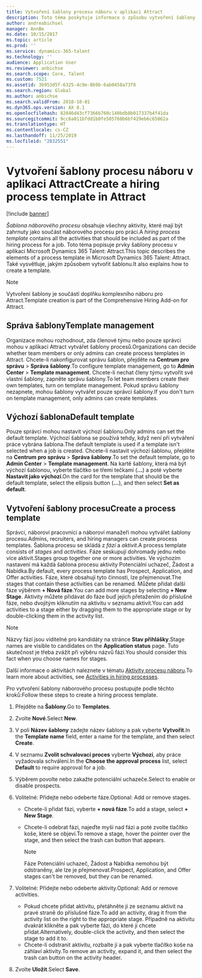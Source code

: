 ```yaml
---
title: Vytvoření šablony procesu náboru v aplikaci Attract
description: Toto téma poskytuje informace o způsobu vytvoření šablony procesu náboru v aplikaci Attract.
author: andreabichsel
manager: AnnBe
ms.date: 10/15/2017
ms.topic: article
ms.prod: ''
ms.service: dynamics-365-talent
ms.technology: ''
audience: Application User
ms.reviewer: anbichse
ms.search.scope: Core, Talent
ms.custom: 7521
ms.assetid: 3b953d5f-6325-4c9e-8b9b-6ab0458a73f8
ms.search.region: Global
ms.author: anbichse
ms.search.validFrom: 2018-10-01
ms.dyn365.ops.version: AX 8.1
ms.openlocfilehash: 82046d43cf7366b760c140bdb8b017337b4f41da
ms.sourcegitcommit: 9cc6a011bfdd1b0fe505760b6bf429eb6c65862a
ms.translationtype: HT
ms.contentlocale: cs-CZ
ms.lasthandoff: 11/25/2019
ms.locfileid: "2832551"
---
```

# <a name="create-a-hiring-process-template-in-attract"></a><span data-ttu-id="a9934-103">Vytvoření šablony procesu náboru v aplikaci Attract</span><span class="sxs-lookup"><span data-stu-id="a9934-103">Create a hiring process template in Attract</span></span>

[!include [banner](includes/banner.md)]

<span data-ttu-id="a9934-104">*Šablona náborového procesu* obsahuje všechny aktivity, které mají být zahrnuty jako součást náborového procesu pro práci.</span><span class="sxs-lookup"><span data-stu-id="a9934-104">A *hiring process template* contains all the activities that should be included as part of the hiring process for a job.</span></span> <span data-ttu-id="a9934-105">Toto téma popisuje prvky šablony procesu v aplikaci Microsoft Dynamics 365 Talent: Attract.</span><span class="sxs-lookup"><span data-stu-id="a9934-105">This topic describes the elements of a process template in Microsoft Dynamics 365 Talent: Attract.</span></span> <span data-ttu-id="a9934-106">Také vysvětluje, jakým způsobem vytvořit šablonu.</span><span class="sxs-lookup"><span data-stu-id="a9934-106">It also explains how to create a template.</span></span>

> [!NOTE]
> <span data-ttu-id="a9934-107">Vytvoření šablony je součástí doplňku komplexního náboru pro Attract.</span><span class="sxs-lookup"><span data-stu-id="a9934-107">Template creation is part of the Comprehensive Hiring Add-on for Attract.</span></span>

## <a name="template-management"></a><span data-ttu-id="a9934-108">Správa šablony</span><span class="sxs-lookup"><span data-stu-id="a9934-108">Template management</span></span>

<span data-ttu-id="a9934-109">Organizace mohou rozhodnout, zda členové týmu nebo pouze správci mohou v aplikaci Attract vytvářet šablony procesů.</span><span class="sxs-lookup"><span data-stu-id="a9934-109">Organizations can decide whether team members or only admins can create process templates in Attract.</span></span> <span data-ttu-id="a9934-110">Chcete-li nakonfigurovat správu šablon, přejděte na **Centrum pro správu** \> **Správa šablony**.</span><span class="sxs-lookup"><span data-stu-id="a9934-110">To configure template management, go to **Admin Center** \> **Template management**.</span></span> <span data-ttu-id="a9934-111">Chcete-li nechat členy týmu vytvořit své vlastní šablony, zapněte správu šablony.</span><span class="sxs-lookup"><span data-stu-id="a9934-111">To let team members create their own templates, turn on template management.</span></span> <span data-ttu-id="a9934-112">Pokud správu šablony nezapnete, mohou šablony vytvářet pouze správci šablony.</span><span class="sxs-lookup"><span data-stu-id="a9934-112">If you don't turn on template management, only admins can create templates.</span></span>

## <a name="default-template"></a><span data-ttu-id="a9934-113">Výchozí šablona</span><span class="sxs-lookup"><span data-stu-id="a9934-113">Default template</span></span>

<span data-ttu-id="a9934-114">Pouze správci mohou nastavit výchozí šablonu.</span><span class="sxs-lookup"><span data-stu-id="a9934-114">Only admins can set the default template.</span></span> <span data-ttu-id="a9934-115">Výchozí šablona se používá tehdy, když není při vytváření práce vybrána šablona.</span><span class="sxs-lookup"><span data-stu-id="a9934-115">The default template is used if a template isn't selected when a job is created.</span></span> <span data-ttu-id="a9934-116">Chcete-li nastavit výchozí šablonu, přejděte na **Centrum pro správu** \> **Správa šablony**.</span><span class="sxs-lookup"><span data-stu-id="a9934-116">To set the default template, go to **Admin Center** \> **Template management**.</span></span> <span data-ttu-id="a9934-117">Na kartě šablony, která má být výchozí šablonou, vyberte tlačítko se třemi tečkami (**...**) a poté vyberte **Nastavit jako výchozí**.</span><span class="sxs-lookup"><span data-stu-id="a9934-117">On the card for the template that should be the default template, select the ellipsis button (**...**), and then select **Set as default**.</span></span>

## <a name="create-a-process-template"></a><span data-ttu-id="a9934-118">Vytvoření šablony procesu</span><span class="sxs-lookup"><span data-stu-id="a9934-118">Create a process template</span></span>

<span data-ttu-id="a9934-119">Správci, náboroví pracovníci a náboroví manažeři mohou vytvářet šablony procesu.</span><span class="sxs-lookup"><span data-stu-id="a9934-119">Admins, recruiters, and hiring managers can create process templates.</span></span> <span data-ttu-id="a9934-120">Šablona procesu se skládá z *fází* a *aktivit*.</span><span class="sxs-lookup"><span data-stu-id="a9934-120">A process template consists of *stages* and *activities*.</span></span> <span data-ttu-id="a9934-121">Fáze seskupují dohromady jednu nebo více aktivit.</span><span class="sxs-lookup"><span data-stu-id="a9934-121">Stages group together one or more activities.</span></span> <span data-ttu-id="a9934-122">Ve výchozím nastavení má každá šablona procesu aktivity Potenciální uchazeč, Žádost a Nabídka.</span><span class="sxs-lookup"><span data-stu-id="a9934-122">By default, every process template has Prospect, Application, and Offer activities.</span></span> <span data-ttu-id="a9934-123">Fáze, které obsahují tyto činnosti, lze přejmenovat.</span><span class="sxs-lookup"><span data-stu-id="a9934-123">The stages that contain these activities can be renamed.</span></span> <span data-ttu-id="a9934-124">Můžete přidat další fáze výběrem **+ Nová fáze**.</span><span class="sxs-lookup"><span data-stu-id="a9934-124">You can add more stages by selecting **+ New Stage**.</span></span> <span data-ttu-id="a9934-125">Aktivity můžete přidávat do fáze buď jejich přetažením do příslušné fáze, nebo dvojitým kliknutím na aktivitu v seznamu aktivit.</span><span class="sxs-lookup"><span data-stu-id="a9934-125">You can add activities to a stage either by dragging them to the appropriate stage or by double-clicking them in the activity list.</span></span>

> [!NOTE]
> <span data-ttu-id="a9934-126">Názvy fází jsou viditelné pro kandidáty na stránce **Stav přihlášky**.</span><span class="sxs-lookup"><span data-stu-id="a9934-126">Stage names are visible to candidates on the **Application status** page.</span></span> <span data-ttu-id="a9934-127">Tuto skutečnost je třeba zvážit při výběru názvů fází.</span><span class="sxs-lookup"><span data-stu-id="a9934-127">You should consider this fact when you choose names for stages.</span></span>

<span data-ttu-id="a9934-128">Další informace o aktivitách naleznete v tématu [Aktivity procesu náboru](./activities-attract.md).</span><span class="sxs-lookup"><span data-stu-id="a9934-128">To learn more about activities, see [Activities in hiring processes](./activities-attract.md).</span></span>

<span data-ttu-id="a9934-129">Pro vytvoření šablony náborového procesu postupujte podle těchto kroků:</span><span class="sxs-lookup"><span data-stu-id="a9934-129">Follow these steps to create a hiring process template.</span></span>

1. <span data-ttu-id="a9934-130">Přejděte na **Šablony**.</span><span class="sxs-lookup"><span data-stu-id="a9934-130">Go to **Templates**.</span></span>
2. <span data-ttu-id="a9934-131">Zvolte **Nové**.</span><span class="sxs-lookup"><span data-stu-id="a9934-131">Select **New**.</span></span>
3. <span data-ttu-id="a9934-132">V poli **Název šablony** zadejte název šablony a pak vyberte **Vytvořit**.</span><span class="sxs-lookup"><span data-stu-id="a9934-132">In the **Template name** field, enter a name for the template, and then select **Create**.</span></span>
4. <span data-ttu-id="a9934-133">V seznamu **Zvolit schvalovací proces** vyberte **Výchozí**, aby práce vyžadovala schválení.</span><span class="sxs-lookup"><span data-stu-id="a9934-133">In the **Choose the approval process** list, select **Default** to require approval for a job.</span></span>
5. <span data-ttu-id="a9934-134">Výběrem povolte nebo zakažte potenciální uchazeče.</span><span class="sxs-lookup"><span data-stu-id="a9934-134">Select to enable or disable prospects.</span></span>
6. <span data-ttu-id="a9934-135">Volitelné: Přidejte nebo odeberte fáze.</span><span class="sxs-lookup"><span data-stu-id="a9934-135">Optional: Add or remove stages.</span></span>

    - <span data-ttu-id="a9934-136">Chcete-li přidat fázi, vyberte **+ nová fáze**.</span><span class="sxs-lookup"><span data-stu-id="a9934-136">To add a stage, select **+ New Stage**.</span></span>
    - <span data-ttu-id="a9934-137">Chcete-li odebrat fázi, najeďte myší nad fázi a poté zvolte tlačítko koše, které se objeví.</span><span class="sxs-lookup"><span data-stu-id="a9934-137">To remove a stage, hover the pointer over the stage, and then select the trash can button that appears.</span></span>

        > [!NOTE]
        > <span data-ttu-id="a9934-138">Fáze Potenciální uchazeč, Žádost a Nabídka nemohou být odstraněny, ale lze je přejmenovat.</span><span class="sxs-lookup"><span data-stu-id="a9934-138">Prospect, Application, and Offer stages can't be removed, but they can be renamed.</span></span>

7. <span data-ttu-id="a9934-139">Volitelné: Přidejte nebo odeberte aktivity.</span><span class="sxs-lookup"><span data-stu-id="a9934-139">Optional: Add or remove activities.</span></span>

    - <span data-ttu-id="a9934-140">Pokud chcete přidat aktivitu, přetáhněte ji ze seznamu aktivit na pravé straně do příslušné fáze.</span><span class="sxs-lookup"><span data-stu-id="a9934-140">To add an activity, drag it from the activity list on the right to the appropriate stage.</span></span> <span data-ttu-id="a9934-141">Případně na aktivitu dvakrát klikněte a pak vyberte fázi, do které ji chcete přidat.</span><span class="sxs-lookup"><span data-stu-id="a9934-141">Alternatively, double-click the activity, and then select the stage to add it to.</span></span>
    - <span data-ttu-id="a9934-142">Chcete-li odstranit aktivitu, rozbalte jí a pak vyberte tlačítko koše na záhlaví aktivity.</span><span class="sxs-lookup"><span data-stu-id="a9934-142">To remove an activity, expand it, and then select the trash can button on the activity header.</span></span>

8. <span data-ttu-id="a9934-143">Zvolte **Uložit**.</span><span class="sxs-lookup"><span data-stu-id="a9934-143">Select **Save**.</span></span>
